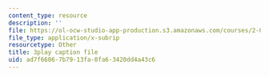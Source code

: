 ```yaml
---
content_type: resource
description: ''
file: https://ol-ocw-studio-app-production.s3.amazonaws.com/courses/2-003sc-engineering-dynamics-fall-2011/ad7f66067b7913fa0fa63420dd4a43c6_wzEqF_UQkks.srt
file_type: application/x-subrip
resourcetype: Other
title: 3play caption file
uid: ad7f6606-7b79-13fa-0fa6-3420dd4a43c6
---
```

